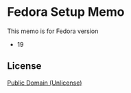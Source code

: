 # Fedora Setup Memo

This memo is for Fedora version

* 19

## License

[Public Domain (Unlicense)](http://choosealicense.com/licenses/public-domain/)
